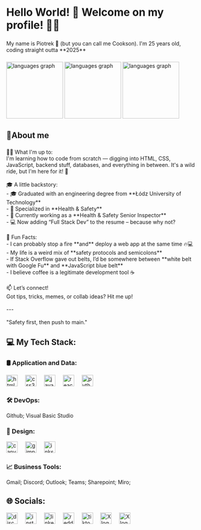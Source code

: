 <h1 align="left">Hello World! 👋 Welcome on my profile! 🙋‍♂️</h1>

###

<p align="left">My name is Piotrek 👋 (but you can call me Cookson). I'm 25 years old, coding straight outta **2025**</p>

###

<div align="left">
  <img src="https://github-readme-stats.vercel.app/api?username=realCookson&theme=github_dark_dimmed&hide_border=false&include_all_commits=true&count_private=true" height="150" alt="languages graph"  />
  <img src="https://nirzak-streak-stats.vercel.app/?user=realCookson&theme=github_dark_dimmed&hide_border=false" height="150" alt="languages graph"  />
  <img src="https://github-readme-stats.vercel.app/api/top-langs/?username=realCookson&theme=github_dark_dimmed&hide_border=false&include_all_commits=true&count_private=true&layout=compact" height="150" alt="languages graph"  />
</div>

###

<h2 align="left">📌About me</h2>

###

<p align="left">👨‍💻 What I'm up to:<br>I'm learning how to code from scratch — digging into HTML, CSS, JavaScript, backend stuff, databases, and everything in between. It's a wild ride, but I'm here for it! 🚀<br><br>🎓 A little backstory:<br>- 🎓 Graduated with an engineering degree from **Łódz University of Technology**<br>- 🦺 Specialized in **Health & Safety**<br>- 🧯 Currently working as a **Health & Safety Senior Inspector**<br>- 💻 Now adding “Full Stack Dev” to the resume – because why not?<br><br>🧠 Fun Facts:<br>- I can probably stop a fire **and** deploy a web app at the same time 🔥💻<br>- My life is a weird mix of **safety protocols and semicolons**<br>- If Stack Overflow gave out belts, I’d be somewhere between **white belt with Google Fu** and **JavaScript blue belt**<br>- I believe coffee is a legitimate development tool ☕️<br><br>📫 Let’s connect!<br>Got tips, tricks, memes, or collab ideas? Hit me up!<br><br>---<br><br>"Safety first, then push to main."</p>

###

<h2 align="left">💻 My Tech Stack:</h2>

###

<div align="left">
    <h3 align="left">🛢️ Application and Data:</h3>
    <img src="https://img.shields.io/badge/html5-%23E34F26.svg?style=for-the-badge&logo=html5&logoColor=white" height="30" alt="html5 logo"  />
    <img width="12" />
    <img src="https://img.shields.io/badge/css3-%231572B6.svg?style=for-the-badge&logo=css3&logoColor=white" height="30" alt="css3 logo"  />
    <img width="12" />
    <img src="https://img.shields.io/badge/javascript-%23323330.svg?style=for-the-badge&logo=javascript&logoColor=%23F7DF1E" height="30" alt="javascript logo"  />
    <img width="12" />
    <img src="https://img.shields.io/badge/react-%2320232a.svg?style=for-the-badge&logo=react&logoColor=%2361DAFB" height="30" alt="react logo"  />
    <img width="12" />
    <img src="https://img.shields.io/badge/python-3670A0?style=for-the-badge&logo=python&logoColor=ffdd54" height="30" alt="python logo"  />
    <h3 align="left">🛠️ DevOps:</h3>
    Github; Visual Basic Studio
    <h3 align="left">🎨 Design:</h3>
    <img src="https://img.shields.io/badge/Canva-%2300C4CC.svg?style=for-the-badge&logo=Canva&logoColor=white" height="30" alt="canva logo"  />
    <img width="12" />
    <img src="https://img.shields.io/badge/Gimp-657D8B?style=for-the-badge&logo=gimp&logoColor=FFFFFF" height="30" alt="gimp logo"  />
    <img width="12" />
    <img src="https://img.shields.io/badge/Inkscape-e0e0e0?style=for-the-badge&logo=inkscape&logoColor=080A13" height="30" alt="inkscape logo"  />
    <img width="12" />
    <h3 align="left">📈 Business Tools:</h3>
    Gmail; Discord; Outlook; Teams; Sharepoint; Miro; 
</div>

###

<div align="left">
    <h2 align="left">🌐 Socials:</h2>
    <a href="https://discord.gg/FPpmsZGB"><img src="https://img.shields.io/badge/Discord-%237289DA.svg?logo=discord&logoColor=white" height="30" alt="discord logo"/></a>
    <img width="12"/>
    <a href="https://instagram.com/piotrsasin_"><img src="https://img.shields.io/badge/Instagram-%23E4405F.svg?logo=Instagram&logoColor=white" height="30" alt="instagram logo"/></a>
    <img width="12"/>
    <a href="https://linkedin.com/in/sasin-piotr"><img src="https://img.shields.io/badge/LinkedIn-%230077B5.svg?logo=linkedin&logoColor=white" height="30" alt="linkedin logo"/></a>
    <img width="12"/>
    <a href="https://reddit.com/user/Cookieexd"><img src="https://img.shields.io/badge/Reddit-%23FF4500.svg?logo=Reddit&logoColor=white" height="30" alt="reddit logo"/></a>
    <img width="12"/>
    <a href="https://tiktok.com/@realcookson"><img src="https://img.shields.io/badge/TikTok-%23000000.svg?logo=TikTok&logoColor=white" height="30" alt="tiktok logo"/></a>
    <img width="12"/>
    <a href="https://x.com/_RealCookie_"><img src="https://img.shields.io/badge/X-black.svg?logo=X&logoColor=white" height="30" alt="X logo"/></a>
    <img width="12"/>
    <a href="mailto:piotr.sasin.biz@outlook.com"><img src="https://img.shields.io/badge/Email-D14836?logo=gmail&logoColor=white" height="30" alt="X logo"/></a>
    <img width="12"/>
</div>
